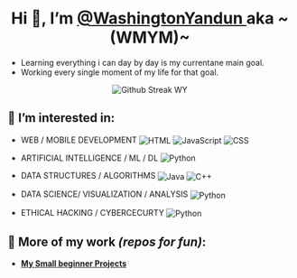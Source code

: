 <h1 align="center" > Hi 👋, I’m <a href="https://github.com/WashingtonYandun"> @WashingtonYandun <a/> aka ~(WMYM)~ </h1>
    
<p>
    <ul>
        <li> Learning everything i can day by day is my currentane main goal. </li>
        <li> Working every single moment of my life for that goal. </li>
    </ul>
</p>

<p align="center">
  <img src="https://github-readme-streak-stats.herokuapp.com?user=WashingtonYandun&theme=react&hide_border=true&date_format=j%20M%5B%20Y%5D" alt="Github Streak WY"/>
</p>

<!---
TODO: change this to html
--->

## 👀 I’m interested in:
- WEB / MOBILE DEVELOPMENT <img align="center" alt="HTML" src="https://img.shields.io/badge/html%20-E34F28.svg?&style=for-the-badge&logo=html5&logoColor=fff"/>
  <img align="center" alt="JavaScript" src="https://img.shields.io/badge/JavaScript%20-F3DB4B.svg?&style=for-the-badge&logo=javascript&logoColor=222"/>
  <img align="center" alt="CSS" src="https://img.shields.io/badge/css%20-34ACDB.svg?&style=for-the-badge&logo=css3&logoColor=fff"/>
  
- ARTIFICIAL INTELLIGENCE / ML / DL <img alt="Python" src="https://img.shields.io/badge/python%20-3572A4.svg?&style=for-the-badge&logo=python&logoColor=fff"/>
  
- DATA STRUCTURES / ALGORITHMS <img align="center" alt="Java" src="https://img.shields.io/badge/java%20-D32E31.svg?&style=for-the-badge&logo=java&logoColor=fff"/> <img align="center" alt="C++" src="https://img.shields.io/badge/c++%20-044B8A.svg?&style=for-the-badge&logo=cplusplus&logoColor=fff"/>

- DATA SCIENCE/ VISUALIZATION / ANALYSIS <img align="center" alt="Python" src="https://img.shields.io/badge/python%20-3572A4.svg?&style=for-the-badge&logo=python&logoColor=fff"/>

- ETHICAL HACKING / CYBERCECURTY <img align="center" alt="Python" src="https://img.shields.io/badge/python%20-3572A4.svg?&style=for-the-badge&logo=python&logoColor=fff"/>

## 🌱 More of my work _(repos for fun)_:
- **[My Small beginner Projects](https://github.com/WMYM-Experimental)**


<!---
Images
--->
<!---
## 🌱 My Current Stack:
<a align="start" href="https://github.com/WashingtonYandun">
  <img alt="CSS" src="https://img.shields.io/badge/css%20-34ACDB.svg?&style=for-the-badge&logo=css3&logoColor=fff"/>
  <img alt="HTML" src="https://img.shields.io/badge/html%20-E34F28.svg?&style=for-the-badge&logo=html5&logoColor=fff"/>
  <img alt="JavaScript" src="https://img.shields.io/badge/JavaScript%20-F3DB4B.svg?&style=for-the-badge&logo=javascript&logoColor=222"/>
  <img alt="MongoDb" src="https://img.shields.io/badge/mongo%20-73B55E.svg?&style=for-the-badge&logo=mongodb&logoColor=fff"/>
  <img alt="Node.js" src="https://img.shields.io/badge/node%20-85CC2D.svg?&style=for-the-badge&logo=node.js&logoColor=fff"/>
  <img alt="Express" src="https://img.shields.io/badge/express%20-141414.svg?&style=for-the-badge&logo=express&logoColor=fff"/>
  <img alt="Git" src="https://img.shields.io/badge/git%20-E95137.svg?&style=for-the-badge&logo=git&logoColor=fff"/>
  <img alt="Python" src="https://img.shields.io/badge/python%20-3572A4.svg?&style=for-the-badge&logo=python&logoColor=fff"/>
  <img alt="Java" src="https://img.shields.io/badge/java%20-D32E31.svg?&style=for-the-badge&logo=java&logoColor=fff"/>
  <img alt="C++" src="https://img.shields.io/badge/c++%20-044B8A.svg?&style=for-the-badge&logo=cplusplus&logoColor=fff"/>
</a>
--->
